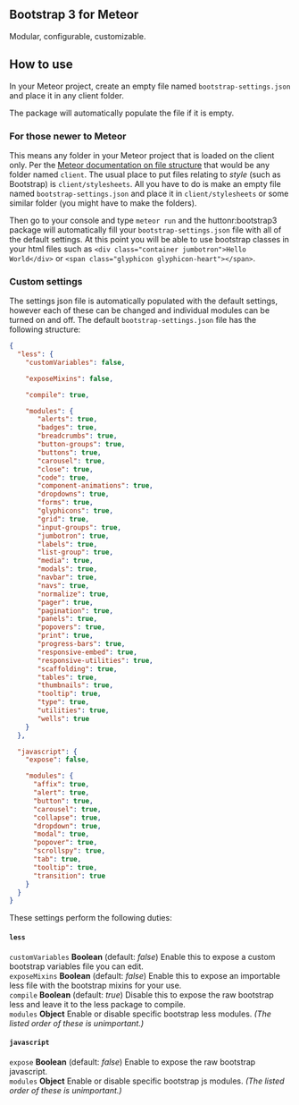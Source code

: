 ## Bootstrap 3 for Meteor
Modular, configurable, customizable.

## How to use
In your Meteor project, create an empty file named `bootstrap-settings.json` and place it in any client folder.

The package will automatically populate the file if it is empty.

### For those newer to Meteor
This means any folder in your Meteor project that is loaded on the client only.  Per the [Meteor documentation on file structure](http://docs.meteor.com/#/full/structuringyourapp) that would be any folder named `client`.  The usual place to put files relating to *style* (such as Bootstrap) is `client/stylesheets`.  All you have to do is make an empty file named `bootstrap-settings.json` and place it in `client/stylesheets` or some similar folder (you might have to make the folders).

Then go to your console and type `meteor run` and the huttonr:bootstrap3 package will automatically fill your `bootstrap-settings.json` file with all of the default settings.  At this point you will be able to use bootstrap classes in your html files such as `<div class="container jumbotron">Hello World</div>` or `<span class="glyphicon glyphicon-heart"></span>`.

### Custom settings
The settings json file is automatically populated with the default settings, however each of these can be changed and individual modules can be turned on and off.  The default `bootstrap-settings.json` file has the following structure:

```json
{
  "less": {
    "customVariables": false,

    "exposeMixins": false,

    "compile": true,

    "modules": {
       "alerts": true,
       "badges": true,
       "breadcrumbs": true,
       "button-groups": true,
       "buttons": true,
       "carousel": true,
       "close": true,
       "code": true,
       "component-animations": true,
       "dropdowns": true,
       "forms": true,
       "glyphicons": true,
       "grid": true,
       "input-groups": true,
       "jumbotron": true,
       "labels": true,
       "list-group": true,
       "media": true,
       "modals": true,
       "navbar": true,
       "navs": true,
       "normalize": true,
       "pager": true,
       "pagination": true,
       "panels": true,
       "popovers": true,
       "print": true,
       "progress-bars": true,
       "responsive-embed": true,
       "responsive-utilities": true,
       "scaffolding": true,
       "tables": true,
       "thumbnails": true,
       "tooltip": true,
       "type": true,
       "utilities": true,
       "wells": true
    }
  },

  "javascript": {
    "expose": false,

    "modules": {
      "affix": true,
      "alert": true,
      "button": true,
      "carousel": true,
      "collapse": true,
      "dropdown": true,
      "modal": true,
      "popover": true,
      "scrollspy": true,
      "tab": true,
      "tooltip": true,
      "transition": true
    }
  }
}
```

These settings perform the following duties:

#### `less`
`customVariables` **Boolean** (default: *false*)  Enable this to expose a custom bootstrap variables file you can edit.  
`exposeMixins` **Boolean** (default: *false*)  Enable this to expose an importable less file with the bootstrap mixins for your use.  
`compile` **Boolean** (default: *true*)  Disable this to expose the raw bootstrap less and leave it to the less package to compile.  
`modules` **Object**  Enable or disable specific bootstrap less modules. *(The listed order of these is unimportant.)*

#### `javascript`
`expose` **Boolean** (default: *false*)  Enable to expose the raw bootstrap javascript.  
`modules` **Object**  Enable or disable specific bootstrap js modules. *(The listed order of these is unimportant.)*
